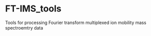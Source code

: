 # FT-IMS_tools
Tools for processing Fourier transform multiplexed ion mobility mass spectroemtry data
